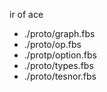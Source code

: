 
ir of ace 

- ./proto/graph.fbs
- ./proto/op.fbs
- ./protp/option.fbs
- ./proto/types.fbs
- ./proto/tesnor.fbs
